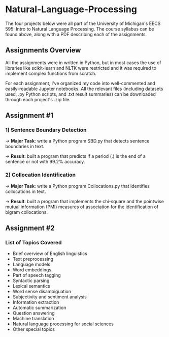 # Natural-Language-Processing
The four projects below were all part of the University of Michigan's EECS 595: Intro to Natural Language Processing. The course syllabus can be found above, along with a PDF describing each of the assignments.

## Assignments Overview

All the assignments were in written in Python, but in most cases the use of libraries like scikit-learn and NLTK were restricted and it was required to implement complex functions from scratch.

For each assignment, I've organized my code into well-commented and easily-readable Jupyter notebooks. All the relevant files (including datasets used, .py Python scripts, and .txt result summaries) can be downloaded through each project's .zip file.

## Assignment #1
### 1) Sentence Boundary Detection
-> <b>Major Task</b>: write a Python program SBD.py that detects sentence boundaries in text.

-> <b>Result</b></u>: built a program that predicts if a period (.) is the end of a sentence or not with 99.2% accuracy.

### 2) Collocation Identification
-> <b>Major Task</b>: write a Python program Collocations.py that identifies collocations in text.

-> <b>Result</b>: built a program that implements the chi-square and the pointwise mutual information (PMI) measures of association for the identification of bigram collocations.

## Assignment #2


### List of Topics Covered
- Brief overview of English linguistics
- Text preprocessing
- Language models
- Word embeddings
- Part of speech tagging
- Syntactic parsing
- Lexical semantics
- Word sense disambiguation
- Subjectivity and sentiment analysis
- Information extraction
 - Automatic summarization
 - Question answering
 - Machine translation
 - Natural language processing for social sciences
 - Other special topics
